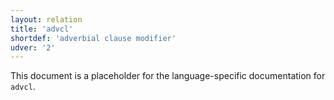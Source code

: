 ```yaml
---
layout: relation
title: 'advcl'
shortdef: 'adverbial clause modifier'
udver: '2'
---
```


This document is a placeholder for the language-specific documentation
for `advcl`.
